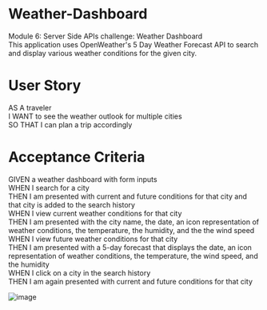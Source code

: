 # Weather-Dashboard
Module 6: Server Side APIs  challenge: Weather Dashboard  
This application uses OpenWeather's 5 Day Weather Forecast API to search and display various weather conditions for the given city.


# User Story  
AS A traveler  
I WANT to see the weather outlook for multiple cities  
SO THAT I can plan a trip accordingly  

# Acceptance Criteria 
GIVEN a weather dashboard with form inputs  
WHEN I search for a city  
THEN I am presented with current and future conditions for that city and that city is added to the search history  
WHEN I view current weather conditions for that city  
THEN I am presented with the city name, the date, an icon representation of weather conditions, the temperature, the humidity, and the the wind speed  
WHEN I view future weather conditions for that city  
THEN I am presented with a 5-day forecast that displays the date, an icon representation of weather conditions, the temperature, the wind speed, and the humidity  
WHEN I click on a city in the search history  
THEN I am again presented with current and future conditions for that city  


![image](https://user-images.githubusercontent.com/126404917/232365507-cd2b0b1e-d918-4aa5-8076-b23c866543cd.png)

<insert deployment link>
